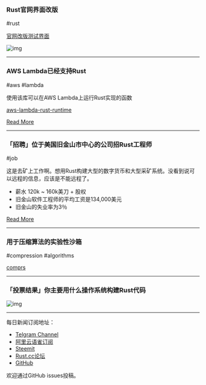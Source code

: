 ### Rust官网界面改版

#rust

[官网改版测试界面](https://beta.rust-lang.org/)

![img](https://wx4.sinaimg.cn/mw690/71684decly1fxq3b5zqfbj21l00u0h5k.jpg)

---

### AWS Lambda已经支持Rust

#aws #lambda

使用该库可以在AWS Lambda上运行Rust实现的函数

[aws-lambda-rust-runtime](https://github.com/awslabs/aws-lambda-rust-runtime)

[Read More](https://aws.amazon.com/cn/blogs/opensource/rust-runtime-for-aws-lambda/)

---

### 「招聘」位于美国旧金山市中心的公司招Rust工程师

#job

这是去矿上工作啊。想用Rust构建大型的数字货币和大型采矿系统。没看到说可以远程的信息，应该是不能远程了。

- 薪水 120k ~ 160k美刀 + 股权
- 旧金山软件工程师的平均工资是134,000美元
- 旧金山的失业率为3％


[Read More](https://functional.works-hub.com/jobs/rust-engineer-in-san-francisco-united-states-of-america-3a18b)

---

### 用于压缩算法的实验性沙箱

#compression #algorithms

[comprs](https://github.com/gcarq/comprs)

---

### 「投票结果」你主要用什么操作系统构建Rust代码

![img](https://wx2.sinaimg.cn/mw690/71684decly1fxq3ok9d25j20u00wp42n.jpg)

---

每日新闻订阅地址：

- [Telgram Channel](https://t.me/rust_daily_news )
- [阿里云语雀订阅](https://www.yuque.com/chaosbot/rustnews)
- [Steemit](https://steemit.com/@blackanger)
- [Rust.cc论坛](https://rust.cc)
- [GitHub](https://github.com/RustStudy/rust_daily_news)

欢迎通过GitHub issues投稿。


